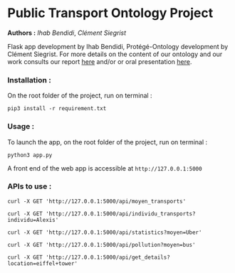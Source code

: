 # Public Transport Ontology Project

**Authors :** *Ihab Bendidi*, *Clément Siegrist* 

Flask app development by Ihab Bendidi, Protégé-Ontology development by Clément Siegrist.
For more details on the content of our ontology and our work consults our report [here](https://github.com/clementsiegrist/transport_ontology_API/blob/main/OWS_SIegristBendidi.pdf) and/or or oral presentation [here](https://github.com/clementsiegrist/transport_ontology_API/blob/main/Ontologie_transport_Prote%CC%81ge%CC%81-compressed.pdf).

### Installation :

On the root folder of the project, run on terminal :

```
pip3 install -r requirement.txt
```

### Usage :

To launch the app, on the root folder of the project, run on terminal :

```
python3 app.py
```

A front end of the web app is accessible at `http://127.0.0.1:5000`

### APIs to use :

```
curl -X GET 'http://127.0.0.1:5000/api/moyen_transports'
```


```
curl -X GET 'http://127.0.0.1:5000/api/individu_transports?individu=Alexis'
```


```
curl -X GET 'http://127.0.0.1:5000/api/statistics?moyen=Uber'
```


```
curl -X GET 'http://127.0.0.1:5000/api/pollution?moyen=bus'
```


```
curl -X GET 'http://127.0.0.1:5000/api/get_details?location=eiffel+tower'
```
